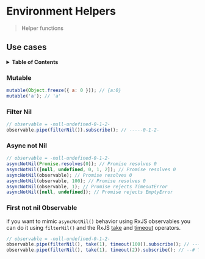 # Environment Helpers

> Helper functions

## Use cases

<details>
  <summary><strong>Table of Contents</strong></summary>
  <ol>
    <li><a href="#"></a></li>
  </ol>
</details>

### Mutable

```js
mutable(Object.freeze({ a: 0 })); // {a:0}
mutable('a'); // 'a'
```

### Filter Nil

```js
// observable = -null-undefined-0-1-2-
observable.pipe(filterNil()).subscribe(); // -----0-1-2-
```

### Async not Nil

```js
// observable = -null-undefined-0-1-2-
asyncNotNil(Promise.resolves(0)); // Promise resolves 0
asyncNotNil([null, undefined, 0, 1, 2]); // Promise resolves 0
asyncNotNil(observable); // Promise resolves 0
asyncNotNil(observable, 100); // Promise resolves 0
asyncNotNil(observable, 1); // Promise rejects TimeoutError
asyncNotNil([null, undefined]); // Promise rejects EmptyError
```

### First not nil Observable

if you want to mimic `asyncNotNil()` behavior using RxJS observables you can do it using `filterNil()` and the RxJS
[take](https://rxjs.dev/api/operators/take) and [timeout](https://rxjs.dev/api/operators/timeout) operators.

```js
// observable = -null-undefined-0-1-2-
observable.pipe(filterNil(), take(1), timeout(100)).subscribe(); // -----(0|)
observable.pipe(filterNil(), take(1), timeout(2)).subscribe(); // --# TimeoutError
```

